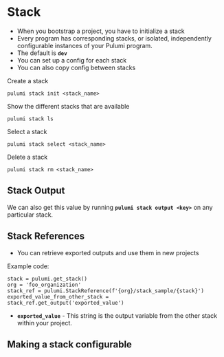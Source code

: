 # Stack
* When you bootstrap a project, you have to initialize a stack
* Every program has corresponding stacks, or isolated, independently configurable instances of your Pulumi program.
* The default is **``dev``**
* You can set up a config for each stack
* You can also copy config between stacks

Create a stack
```
pulumi stack init <stack_name>
```
Show the different stacks that are available
```
pulumi stack ls
```

Select a stack
```
pulumi stack select <stack_name>
```

Delete a stack
```
pulumi stack rm <stack_name>
```
## Stack Output
We can also get this value by running **``pulumi stack output <key>``** on any particular stack.

## Stack References
* You can retrieve exported outputs and use them in new projects

Example code:
```
stack = pulumi.get_stack()
org = 'foo_organization'
stack_ref = pulumi.StackReference(f'{org}/stack_sample/{stack}')
exported_value_from_other_stack = stack_ref.get_output('exported_value')
```
* **``exported_value``** - This string is the output variable from the other stack within your project.

## Making a stack configurable
